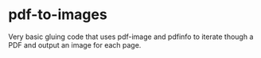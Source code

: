 # pdf-to-images
Very basic gluing code that uses pdf-image and pdfinfo to iterate though a PDF and output an image for each page.
